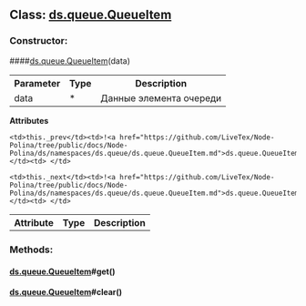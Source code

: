 ## **Class: <a href="https://github.com/LiveTex/Node-Polina/tree/public/docs/Node-Polina/ds/namespaces/ds.queue/ds.queue.QueueItem.md">ds.queue.QueueItem</a>**

 


### **Constructor:**
####<a href="https://github.com/LiveTex/Node-Polina/tree/public/docs/Node-Polina/ds/namespaces/ds.queue/ds.queue.QueueItem.md">ds.queue.QueueItem</a>(data)

<table>
  <tr>
    <th>Parameter</th><th>Type</th><th>Description</th>
  </tr>
  
  <tr>
    <td>data</td><td>*</td><td>Данные элемента очереди</td>
  </tr>
  
</table>



**Attributes**
<table>
  <tr>
    <th>Attribute</th><th>Type</th><th>Description</th>
  </tr>
  
  <tr>
    
    <td>this._prev</td><td>!<a href="https://github.com/LiveTex/Node-Polina/tree/public/docs/Node-Polina/ds/namespaces/ds.queue/ds.queue.QueueItem.md">ds.queue.QueueItem</a></td><td> </td>
    
  </tr>
  
  <tr>
    
    <td>this._next</td><td>!<a href="https://github.com/LiveTex/Node-Polina/tree/public/docs/Node-Polina/ds/namespaces/ds.queue/ds.queue.QueueItem.md">ds.queue.QueueItem</a></td><td> </td>
    
  </tr>
  
</table>







### **Methods:**



#### <a href="https://github.com/LiveTex/Node-Polina/tree/public/docs/Node-Polina/ds/namespaces/ds.queue/ds.queue.QueueItem.md">ds.queue.QueueItem</a>#get()

 







#### <a href="https://github.com/LiveTex/Node-Polina/tree/public/docs/Node-Polina/ds/namespaces/ds.queue/ds.queue.QueueItem.md">ds.queue.QueueItem</a>#clear()

 







